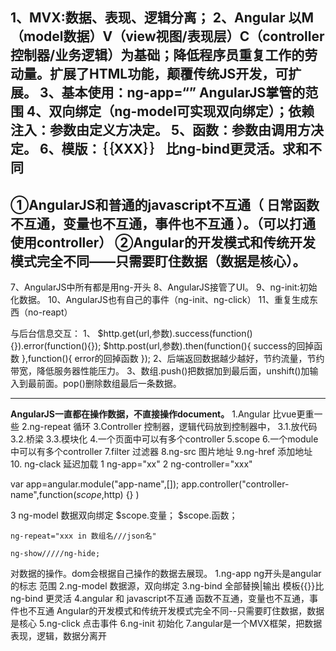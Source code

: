 1、MVX:数据、表现、逻辑分离；
2、Angular 以M（model数据）V（view视图/表现层）C（controller控制器/业务逻辑）为基础；降低程序员重复工作的劳动量。扩展了HTML功能，颠覆传统JS开发，可扩展。
3、基本使用：ng-app=“”  AngularJS掌管的范围
4、双向绑定（ng-model可实现双向绑定）；依赖注入：参数由定义方决定。
5、函数：参数由调用方决定。
6、模版：｛｛XXX｝｝ 比ng-bind更灵活。求和不同
--------------------------------------------------------------
①AngularJS和普通的javascript不互通（
日常函数不互通，变量也不互通，事件也不互通
）。（可以打通使用controller）
②Angular的开发模式和传统开发模式完全不同——只需要盯住数据（数据是核心）。
--------------------------------------------------------------
7、AngularJS中所有都是用ng-开头
8、AngularJS接管了UI。
9、ng-init:初始化数据。
10、AngularJS也有自己的事件（ng-init、ng-click）
11、重复生成东西（no-reapt）

与后台信息交互：
1、
$http.get(url,参数).success(function(){}).error(function(){});
$http.post(url,参数).then(function(){
success的回掉函数
},function(){
error的回掉函数
});
2、后端返回数据越少越好，节约流量，节约带宽，降低服务器性能压力。
3、数组.push()把数据加到最后面，unshift()加输入到最前面。pop()删除数组最后一条数据。
********************************************************
****AngularJS一直都在操作数据，不直接操作document。****
1.Angular 比vue更重一些
2.ng-repeat 循环
3.Controller 控制器，逻辑代码放到控制器中，
3.1.放代码
3.2.桥梁
3.3.模块化
4.一个页面中可以有多个controller
5.scope
6.一个module中可以有多个controller
7.filter 过滤器
8.ng-src 图片地址
9.ng-href 添加地址
10. ng-clack 延迟加载
1 ng-app="xx"
2 ng-controller="xxx"

 var app=angular.module("app-name",[]);
     app.controller("controller-name",function($scope,$http) {}
)

3 ng-model 数据双向绑定
   $scope.变量；
   $scope.函数；

    ng-repeat="xxx in 数组名///json名"

    ng-show/////ng-hide;

对数据的操作。dom会根据自己操作的数据去展现。
1.ng-app ng开头是angular的标志 范围
2.ng-model 数据源，双向绑定
3.ng-bind 全部替换|输出
模板{{}}比ng-bind 更灵活 
4.angular 和 javascript不互通
函数不互通，变量也不互通，事件也不互通
Angular的开发模式和传统开发模式完全不同--只需要盯住数据，数据是核心
5.ng-click 点击事件
6.ng-init 初始化
7.angular是一个MVX框架，把数据表现，逻辑，数据分离开
